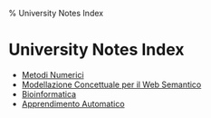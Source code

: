 % University Notes Index

# University Notes Index

- [Metodi Numerici](MetNum-MFN0962/Index.md)
- [Modellazione Concettuale per il Web Semantico](ModSem-INF0071/Index.md) 
- [Bioinformatica](BioInf-MFN0951/Index.md)
- [Apprendimento Automatico](AAut-INF0091/Index.md)
